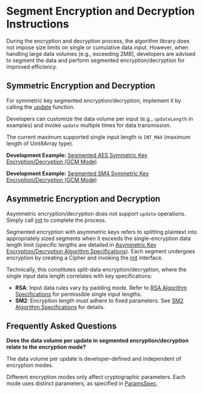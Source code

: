 # Segment Encryption and Decryption Instructions

During the encryption and decryption process, the algorithm library does not impose size limits on single or cumulative data input. However, when handling large data volumes (e.g., exceeding 2MB), developers are advised to segment the data and perform segmented encryption/decryption for improved efficiency.

## Symmetric Encryption and Decryption

For symmetric key segmented encryption/decryption, implement it by calling the [update](../../../../API_Reference/source_en/apis/CryptoArchitectureKit/cj-apis-crypto.md#func-updatedatablob) function.

Developers can customize the data volume per input (e.g., `updateLength` in examples) and invoke `update` multiple times for data transmission.

The current maximum supported single input length is `INT_MAX` (maximum length of Uint8Array type).

**Development Example:** [Segmented AES Symmetric Key Encryption/Decryption (GCM Mode)](./cj-crypto-aes-sym-encrypt-decrypt-gcm-by-segment.md)

**Development Example:** [Segmented SM4 Symmetric Key Encryption/Decryption (GCM Mode)](./cj-crypto-sm4-sym-encrypt-decrypt-gcm-by-segment.md)

## Asymmetric Encryption and Decryption

Asymmetric encryption/decryption does not support `update` operations. Simply call [init](../../../../API_Reference/source_en/apis/CryptoArchitectureKit/cj-apis-crypto.md#func-initcryptomode-key-paramsspec) to complete the process.

Segmented encryption with asymmetric keys refers to splitting plaintext into appropriately sized segments when it exceeds the single-encryption data length limit (specific lengths are detailed in [Asymmetric Key Encryption/Decryption Algorithm Specifications](./cj-crypto-asym-encrypt-decrypt-spec.md)). Each segment undergoes encryption by creating a Cipher and invoking the [init](../../../../API_Reference/source_en/apis/CryptoArchitectureKit/cj-apis-crypto.md#func-initcryptomode-key-paramsspec) interface.

Technically, this constitutes split-data encryption/decryption, where the single input data length correlates with key specifications:

- **RSA**: Input data rules vary by padding mode. Refer to [RSA Algorithm Specifications](./cj-crypto-asym-encrypt-decrypt-spec.md#rsa) for permissible single input lengths.
- **SM2**: Encryption length must adhere to fixed parameters. See [SM2 Algorithm Specifications](./cj-crypto-asym-encrypt-decrypt-spec.md#sm2) for details.

## Frequently Asked Questions

**Does the data volume per update in segmented encryption/decryption relate to the encryption mode?**

   The data volume per update is developer-defined and independent of encryption modes.

   Different encryption modes only affect cryptographic parameters. Each mode uses distinct parameters, as specified in [ParamsSpec](../../../../API_Reference/source_en/apis/CryptoArchitectureKit/cj-apis-crypto.md#interface-paramsspec).